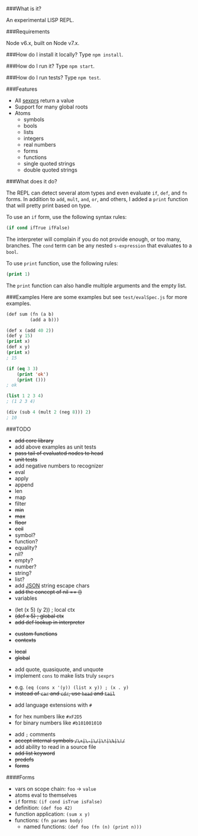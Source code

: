 ###What is it?

An experimental LISP REPL.

###Requirements

Node v6.x, built on Node v7.x.

###How do I install it locally?
Type `npm install`.

###How do I run it?
Type `npm start`.

###How do I run tests?
Type `npm test`.

###Features
 * All [sexprs](https://en.wikipedia.org/wiki/S-expression) return a value
 * Support for many global roots
 * Atoms
   - symbols
   - bools
   - lists
   - integers
   - real numbers
   - forms
   - functions
   - single quoted strings
   - double quoted strings

###What does it do?

The REPL can detect several atom types and even evaluate `if`, `def`, and `fn` forms. In addition to `add`, `mult`, `and`, `or`, and others, I added a `print` function that will pretty print based on type.

To use an `if` form, use the following syntax rules:

```lisp
(if cond ifTrue ifFalse)
```
The interpreter will complain if you do not provide enough, or too many, branches. The `cond` term can be any nested `s-expression` that evaluates to a `bool`.

To use `print` function, use the following rules:

```lisp
(print 1)
```

The `print` function can also handle multiple arguments and the empty list.

###Examples
Here are some examples but see `test/evalSpec.js` for more examples.

```lisp
(def sum (fn (a b)
         (add a b)))
```

```lisp
(def x (add 40 2))
(def y 15)
(print x)
(def x y)
(print x)
; 15
```

```lisp
(if (eq 3 3)
    (print 'ok')
    (print ()))
; ok
```

```lisp
(list 1 2 3 4)
; (1 2 3 4)
```

```lisp
(div (sub 4 (mult 2 (neg 8))) 2)
; 10
```

###TODO
 * ~~add core library~~
 * add above examples as unit tests
 * ~~pass tail of evaluated nodes to head~~
 * ~~unit tests~~
 * add negative numbers to recognizer
 * eval
 * apply
 * append
 * len
 * map
 * filter
 * ~~min~~
 * ~~max~~
 * ~~floor~~
 * ~~ceil~~
 * symbol?
 * function?
 * equality?
 * nil?
 * empty?
 * number?
 * string?
 * list?
 * add [JSON](http://www.json.org/) string escape chars
 * ~~add the concept of nil == ()~~
 * variables
  - (let (x 5) (y 2)) ; local ctx
  - ~~(def x 5) ; global ctx~~
  - ~~add def lookup in interpreter~~
 * ~~custom functions~~
 * ~~contexts~~
  - ~~local~~
  - ~~global~~
 * add quote, quasiquote, and unquote
 * implement `cons` to make lists truly `sexprs`
  - e.g. `(eq (cons x '(y)) (list x y)) ; (x . y)`
  - ~~instead of `car` and `cdr`, use `head` and `tail`~~
 * add language extensions with `#`
  - for hex numbers like `#xF2D5`
  - for binary numbers like `#b101001010`
 * add `;` comments
 * ~~accept internal symbols `/\+|\-|\/|\*|\%|\!/`~~
 * add ability to read in a source file
 * ~~add list keyword~~
 * ~~predefs~~
 * ~~forms~~

 ####Forms
 - vars on scope chain: `foo` -> `value`
 - atoms eval to themselves
 - `if` forms: `(if cond isTrue isFalse)`
 - definition: `(def foo 42)`
 - function application: `(sum x y)`
 - functions: `(fn params body)`
   - named functions: `(def foo (fn (n) (print n)))`

